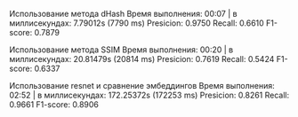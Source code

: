 Использование метода dHash
Время выполнения: 00:07 | в миллисекундах: 7.79012s (7790 ms)
        Presicion: 0.9750
        Recall: 0.6610
        F1-score: 0.7879

Использование метода SSIM
Время выполнения: 00:20 | в миллисекундах: 20.81479s (20814 ms)
        Presicion: 0.7619
        Recall: 0.5424
        F1-score: 0.6337

Использование resnet и сравнение эмбеддингов
Время выполнения: 02:52 | в миллисекундах: 172.25372s (172253 ms)
        Presicion: 0.8261
        Recall: 0.9661
        F1-score: 0.8906
